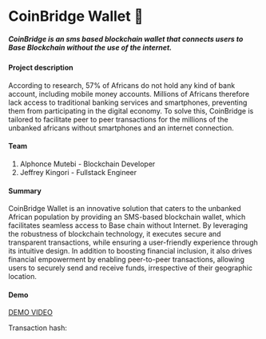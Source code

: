 
# CoinBridge Wallet :money_with_wings:
##### CoinBridge is an sms based blockchain wallet that connects users to Base Blockchain without the use of the internet.

#### Project description
According to research, 57% of Africans do not hold any kind of bank account, including mobile money accounts. Millions of Africans therefore lack access to traditional banking services and smartphones, preventing them from participating in the digital economy.
To solve this, CoinBridge is tailored to facilitate peer to peer transactions for the millions of the unbanked africans without smartphones and an internet connection.

#### Team
 1. Alphonce Mutebi - Blockchain Developer
 2. Jeffrey Kingori - Fullstack Engineer

#### Summary
CoinBridge Wallet is an innovative solution that caters to the unbanked African population by providing an SMS-based blockchain wallet, which facilitates seamless access to Base chain without Internet. By leveraging the robustness of blockchain technology, it executes secure and transparent transactions, while ensuring a user-friendly experience through its intuitive design. In addition to boosting financial inclusion, it also drives financial empowerment by enabling peer-to-peer transactions, allowing users to securely send and receive funds, irrespective of their geographic location.

#### Demo
[DEMO VIDEO]()

Transaction hash:

